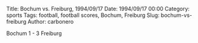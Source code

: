 Title: Bochum vs. Freiburg, 1994/09/17
Date: 1994/09/17 00:00
Category: sports
Tags: football, football scores, Bochum, Freiburg
Slug: bochum-vs-freiburg
Author: carbonero


Bochum 1 - 3 Freiburg
